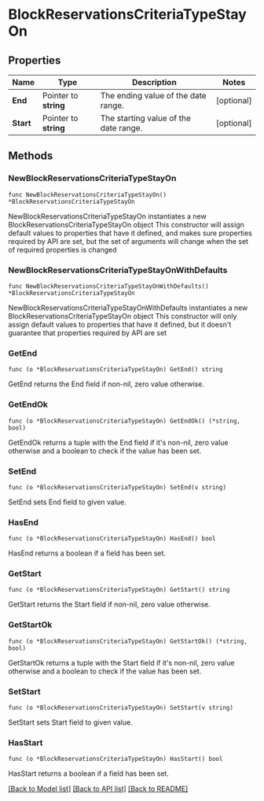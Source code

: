 # BlockReservationsCriteriaTypeStayOn

## Properties

Name | Type | Description | Notes
------------ | ------------- | ------------- | -------------
**End** | Pointer to **string** | The ending value of the date range. | [optional] 
**Start** | Pointer to **string** | The starting value of the date range. | [optional] 

## Methods

### NewBlockReservationsCriteriaTypeStayOn

`func NewBlockReservationsCriteriaTypeStayOn() *BlockReservationsCriteriaTypeStayOn`

NewBlockReservationsCriteriaTypeStayOn instantiates a new BlockReservationsCriteriaTypeStayOn object
This constructor will assign default values to properties that have it defined,
and makes sure properties required by API are set, but the set of arguments
will change when the set of required properties is changed

### NewBlockReservationsCriteriaTypeStayOnWithDefaults

`func NewBlockReservationsCriteriaTypeStayOnWithDefaults() *BlockReservationsCriteriaTypeStayOn`

NewBlockReservationsCriteriaTypeStayOnWithDefaults instantiates a new BlockReservationsCriteriaTypeStayOn object
This constructor will only assign default values to properties that have it defined,
but it doesn't guarantee that properties required by API are set

### GetEnd

`func (o *BlockReservationsCriteriaTypeStayOn) GetEnd() string`

GetEnd returns the End field if non-nil, zero value otherwise.

### GetEndOk

`func (o *BlockReservationsCriteriaTypeStayOn) GetEndOk() (*string, bool)`

GetEndOk returns a tuple with the End field if it's non-nil, zero value otherwise
and a boolean to check if the value has been set.

### SetEnd

`func (o *BlockReservationsCriteriaTypeStayOn) SetEnd(v string)`

SetEnd sets End field to given value.

### HasEnd

`func (o *BlockReservationsCriteriaTypeStayOn) HasEnd() bool`

HasEnd returns a boolean if a field has been set.

### GetStart

`func (o *BlockReservationsCriteriaTypeStayOn) GetStart() string`

GetStart returns the Start field if non-nil, zero value otherwise.

### GetStartOk

`func (o *BlockReservationsCriteriaTypeStayOn) GetStartOk() (*string, bool)`

GetStartOk returns a tuple with the Start field if it's non-nil, zero value otherwise
and a boolean to check if the value has been set.

### SetStart

`func (o *BlockReservationsCriteriaTypeStayOn) SetStart(v string)`

SetStart sets Start field to given value.

### HasStart

`func (o *BlockReservationsCriteriaTypeStayOn) HasStart() bool`

HasStart returns a boolean if a field has been set.


[[Back to Model list]](../README.md#documentation-for-models) [[Back to API list]](../README.md#documentation-for-api-endpoints) [[Back to README]](../README.md)


